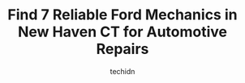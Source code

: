 ---
layout: ampstory
image: https://images.unsplash.com/photo-1608585793629-ec02326b1e4b?ixlib=rb-4.0.3&ixid=MnwxMjA3fDB8MHxwaG90by1wYWdlfHx8fGVufDB8fHx8&auto=format&fit=crop&w=640&h=853&q=80
author: techidn
featured: false
description: When it comes to maintaining and repairing your vehicle in New Haven CT, USA, you deserve nothing but the best. Thats why the 7 best Ford Mechanic in the area are here to offer their expert
title: Find 7 Reliable Ford Mechanics in New Haven CT for Automotive Repairs
cover:
   title: Find 7 Reliable Ford Mechanics in New Haven CT for Automotive Repairs
   subtitle: Rickpate
   background: https://images.unsplash.com/photo-1608585793629-ec02326b1e4b?ixlib=rb-4.0.3&ixid=MnwxMjA3fDB8MHxwaG90by1wYWdlfHx8fGVufDB8fHx8&auto=format&fit=crop&w=640&h=853&q=80

pages: 
 - layout: thirds
   top: <h1>#1 East Rock Auto Repair Inc</h1>
   bottom: "<p>They replaced my AC compressor in 2 days time for a competitive price and Ive had no issues since. But the main distinction at East Rock Auto is the customer service, </p>"
   background: https://www.knot35.com/toplist/wp-content/uploads/2023/06/best-ford-mechanic-1-in-new-haven-ct-1685840061.png
   backgroundblur: true
 - layout: thirds
   top: <h1>#2 Crest Lincoln of Woodbridge Service</h1>
   bottom: "<p>185 Amity Rd, Woodbridge, CT 06525, United States</p>"
   background: https://www.knot35.com/toplist/wp-content/uploads/2023/06/best-ford-mechanic-2-in-new-haven-ct-1685840061.jpeg
   cta:
      link: https://www.knot35.com/toplist/find-7-reliable-ford-mechanics-in-new-haven-ct-for-automotive-repairs/
      text: Find 7 Reliable Ford Mechanics in New Haven CT for Automotive Repairs
 - layout: thirds
   top: <h1>#3 Petrillos Used Auto Parts</h1>
   bottom: "<p>150 Middletown Ave, New Haven, CT 06513, United States</p>"
   background: https://www.knot35.com/toplist/wp-content/uploads/2023/06/best-ford-mechanic-3-in-new-haven-ct-1685840062.jpeg
   cta:
      link: https://www.knot35.com/toplist/find-7-reliable-ford-mechanics-in-new-haven-ct-for-automotive-repairs/
      text: Find 7 Reliable Ford Mechanics in New Haven CT for Automotive Repairs
 - layout: thirds
   top: <h1>#4 Tonys Auto Services Inc</h1>
   bottom: "<p>599 Lombard St, New Haven, CT 06513, United States</p>"
   background: https://images.unsplash.com/photo-1591393223703-56fe1347ac62?ixlib=rb-4.0.3&ixid=MnwxMjA3fDB8MHxwaG90by1wYWdlfHx8fGVufDB8fHx8&auto=format&fit=crop&w=640&h=853&q=80
   cta:
      link: https://www.knot35.com/toplist/find-7-reliable-ford-mechanics-in-new-haven-ct-for-automotive-repairs/
      text: Find 7 Reliable Ford Mechanics in New Haven CT for Automotive Repairs
 - layout: thirds
   top: <h1>#5 Morales Transmissions</h1>
   bottom: "<p>36 Salem St, New Haven, CT 06519, United States</p>"
   background: https://images.unsplash.com/photo-1615749413727-825b59a857b5?ixlib=rb-4.0.3&ixid=MnwxMjA3fDB8MHxwaG90by1wYWdlfHx8fGVufDB8fHx8&auto=format&fit=crop&w=640&h=853&q=80
   cta:
      link: https://www.knot35.com/toplist/find-7-reliable-ford-mechanics-in-new-haven-ct-for-automotive-repairs/
      text: Find 7 Reliable Ford Mechanics in New Haven CT for Automotive Repairs
 - layout: thirds
   top: <h1>#6 Aquila Motors</h1>
   bottom: "<p>6 Fountain St, New Haven, CT 06515, United States</p>"
   background: https://images.unsplash.com/photo-1524169358666-79f22534bc6e?ixlib=rb-4.0.3&ixid=MnwxMjA3fDB8MHxwaG90by1wYWdlfHx8fGVufDB8fHx8&auto=format&fit=crop&w=640&h=853&q=80
   cta:
      link: https://www.knot35.com/toplist/find-7-reliable-ford-mechanics-in-new-haven-ct-for-automotive-repairs/
      text: Find 7 Reliable Ford Mechanics in New Haven CT for Automotive Repairs
 - layout: thirds
   top: <h1>#7 Performance Auto Center</h1>
   bottom: "<p>144 Main Street Anx, New Haven, CT 06512, United States</p>"
   background: https://images.unsplash.com/photo-1522441815192-d9f04eb0615c?ixlib=rb-4.0.3&ixid=MnwxMjA3fDB8MHxwaG90by1wYWdlfHx8fGVufDB8fHx8&auto=format&fit=crop&w=640&h=853&q=80
   cta:
      link: https://www.knot35.com/toplist/find-7-reliable-ford-mechanics-in-new-haven-ct-for-automotive-repairs/
      text: Find 7 Reliable Ford Mechanics in New Haven CT for Automotive Repairs
 - layout: thirds
   middle: Continue reading...
   background: https://images.unsplash.com/photo-1533998839656-76f5e4b2bccb?ixlib=rb-4.0.3&ixid=MnwxMjA3fDB8MHxwaG90by1wYWdlfHx8fGVufDB8fHx8&auto=format&fit=crop&w=640&h=853&q=80
   cta:
      link: https://www.knot35.com/toplist/find-7-reliable-ford-mechanics-in-new-haven-ct-for-automotive-repairs/
      text: Find 7 Reliable Ford Mechanics in New Haven CT for Automotive Repairs
      
---